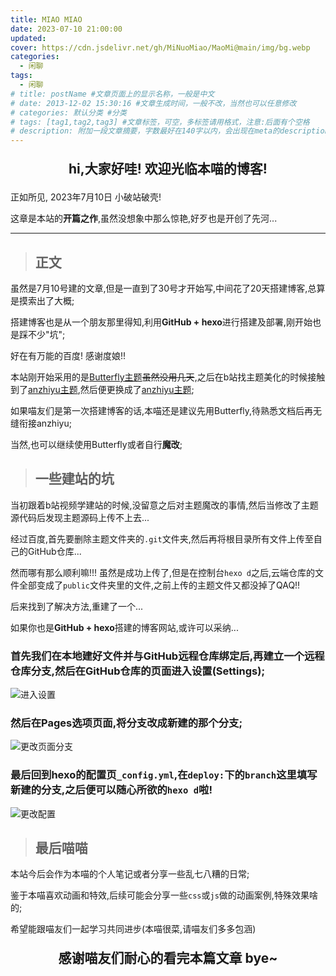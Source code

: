 ```yaml
---
title: MIAO MIAO
date: 2023-07-10 21:00:00
updated: 
cover: https://cdn.jsdelivr.net/gh/MiNuoMiao/MaoMi@main/img/bg.webp
categories: 
  - 闲聊
tags: 
  - 闲聊
# title: postName #文章页面上的显示名称，一般是中文
# date: 2013-12-02 15:30:16 #文章生成时间，一般不改，当然也可以任意修改
# categories: 默认分类 #分类
# tags: [tag1,tag2,tag3] #文章标签，可空，多标签请用格式，注意:后面有个空格
# description: 附加一段文章摘要，字数最好在140字以内，会出现在meta的description里面
---
```

<meting-js server="netease" type="song" id="28828120"></meting-js>

**<p style="font-size: 1.5em; text-align: center;">hi,大家好哇! 欢迎光临本喵的博客!</p>**

正如所见, 2023年7月10日 小破站破壳!

这章是本站的**开篇之作**,虽然没想象中那么惊艳,好歹也是开创了先河...

---

> ## 正文


虽然是7月10号建的文章,但是一直到了30号才开始写,中间花了20天搭建博客,总算是摸索出了大概;

搭建博客也是从一个朋友那里得知,利用**GitHub + hexo**进行搭建及部署,刚开始也是踩不少"坑";

好在有万能的百度! 感谢度娘!!

本站刚开始采用的是[Butterfly主题](https://butterfly.js.org/)~~虽然没用几天~~,之后在b站找主题美化的时候接触到了[anzhiyu主题](https://docs.anheyu.com/),然后便更换成了[anzhiyu主题](https://docs.anheyu.com/);

如果喵友们是第一次搭建博客的话,本喵还是建议先用Butterfly,待熟悉文档后再无缝衔接anzhiyu;

当然,也可以继续使用Butterfly或者自行**魔改**;


> ## 一些建站的坑


当初跟着b站视频学建站的时候,没留意之后对主题魔改的事情,然后当修改了主题源代码后发现主题源码上传不上去...

经过百度,首先要删除主题文件夹的```.git```文件夹,然后再将根目录所有文件上传至自己的GitHub仓库...

然而哪有那么顺利嘛!!! 虽然是成功上传了,但是在控制台```hexo d```之后,云端仓库的文件全部变成了```public```文件夹里的文件,之前上传的主题文件又都没掉了QAQ!!

后来找到了解决方法,重建了一个...

如果你也是**GitHub + hexo**搭建的博客网站,或许可以采纳...

### 首先我们在本地建好文件并与GitHub远程仓库绑定后,再建立一个远程仓库分支,然后在GitHub仓库的页面进入设置(Settings);

![进入设置](https://cdn.jsdelivr.net/gh/MiNuoMiao/MaoMi@main/img/建站1.webp)


### 然后在Pages选项页面,将分支改成新建的那个分支;
![更改页面分支](https://cdn.jsdelivr.net/gh/MiNuoMiao/MaoMi@main/img/建站2.webp)


### 最后回到hexo的配置页```_config.yml```,在```deploy:```下的```branch```这里填写新建的分支,之后便可以随心所欲的```hexo d```啦!
![更改配置](https://cdn.jsdelivr.net/gh/MiNuoMiao/MaoMi@main/img/建站3.webp)


> ## 最后喵喵

本站今后会作为本喵的个人笔记或者分享一些乱七八糟的日常;

鉴于本喵喜欢动画和特效,后续可能会分享一些```css```或```js```做的动画案例,特殊效果啥的;

希望能跟喵友们一起学习共同进步(本喵很菜,请喵友们多多包涵)

**<p style="font-size: 1.5em; text-align: center;">感谢喵友们耐心的看完本篇文章 bye~</p>**